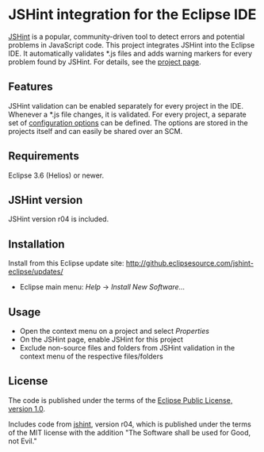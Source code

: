 JSHint integration for the Eclipse IDE
======================================

[JSHint](http://www.jshint.com/about/) is a popular, community-driven tool to detect
errors and potential problems in JavaScript code.  This project integrates JSHint into
the Eclipse IDE.  It automatically validates \*.js files and adds warning markers for
every problem found by JSHint.
For details, see the [project page](http://github.eclipsesource.com/jshint-eclipse/).

Features
--------

JSHint validation can be enabled separately for every project in the IDE.  Whenever
a \*.js file changes, it is validated. For every project, a separate set of
[configuration options](http://www.jshint.com/options/) can be defined.
The options are stored in the projects itself and can easily be shared over an SCM.

Requirements
------------

Eclipse 3.6 (Helios) or newer.

JSHint version
--------------

JSHint version r04 is included.

Installation
------------

Install from this Eclipse update site: http://github.eclipsesource.com/jshint-eclipse/updates/

* Eclipse main menu: _Help_ -> _Install New Software..._

Usage
-----

* Open the context menu on a project and select _Properties_
* On the JSHint page, enable JSHint for this project
* Exclude non-source files and folders from JSHint validation in the context menu of the respective files/folders

License
-------

The code is published under the terms of the [Eclipse Public License, version 1.0](http://www.eclipse.org/legal/epl-v10.html).

Includes code from [jshint](https://github.com/jshint/jshint/), version r04, which is published under the terms of the MIT license with the addition "The Software shall be used for Good, not Evil."

